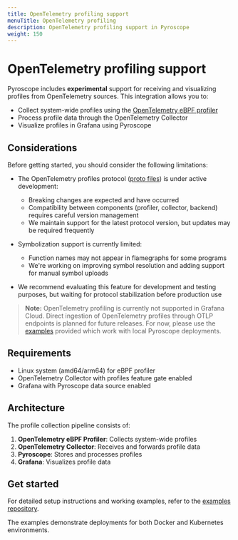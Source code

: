 ```yaml
---
title: OpenTelemetry profiling support
menuTitle: OpenTelemetry profiling
description: OpenTelemetry profiling support in Pyroscope
weight: 150
---
```


# OpenTelemetry profiling support

Pyroscope includes **experimental** support for receiving and visualizing profiles from OpenTelemetry sources. This integration allows you to:

- Collect system-wide profiles using the [OpenTelemetry eBPF profiler](https://github.com/open-telemetry/opentelemetry-ebpf-profiler)
- Process profile data through the OpenTelemetry Collector
- Visualize profiles in Grafana using Pyroscope

## Considerations

Before getting started, you should consider the following limitations:

- The OpenTelemetry profiles protocol ([proto files](https://github.com/open-telemetry/opentelemetry-proto/tree/main/opentelemetry/proto/profiles)) is under active development:
    - Breaking changes are expected and have occurred
    - Compatibility between components (profiler, collector, backend) requires careful version management
    - We maintain support for the latest protocol version, but updates may be required frequently

- Symbolization support is currently limited:
  - Function names may not appear in flamegraphs for some programs
  - We're working on improving symbol resolution and adding support for manual symbol uploads

- We recommend evaluating this feature for development and testing purposes, but waiting for protocol stabilization before production use

> **Note:** OpenTelemetry profiling is currently not supported in Grafana Cloud. Direct ingestion of OpenTelemetry profiles through OTLP endpoints is planned for future releases. For now, please use the [examples](https://github.com/grafana/pyroscope/tree/main/examples/grafana-alloy-auto-instrumentation/ebpf-otel) provided which work with local Pyroscope deployments.

## Requirements

- Linux system (amd64/arm64) for eBPF profiler
- OpenTelemetry Collector with profiles feature gate enabled
- Grafana with Pyroscope data source enabled

## Architecture

The profile collection pipeline consists of:

1. **OpenTelemetry eBPF Profiler**: Collects system-wide profiles
2. **OpenTelemetry Collector**: Receives and forwards profile data
3. **Pyroscope**: Stores and processes profiles
4. **Grafana**: Visualizes profile data

## Get started

For detailed setup instructions and working examples, refer to the [examples repository](https://github.com/grafana/pyroscope/tree/main/examples/grafana-alloy-auto-instrumentation/ebpf-otel).

The examples demonstrate deployments for both Docker and Kubernetes environments.
